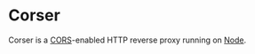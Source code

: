 Corser
=======

Corser is a [CORS](http://www.w3.org/TR/cors/)-enabled HTTP reverse proxy running on [Node](http://nodejs.org/).

